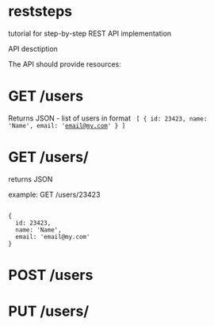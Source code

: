 # reststeps
tutorial for step-by-step REST API implementation

API desctiption

The API should provide resources:

# GET /users

Returns JSON - list of users in format
<code>
[
  {
    id: 23423,
    name: 'Name',
    email: 'email@my.com'
  }
]
</code>

# GET /users/<id>

returns JSON

example:
  GET /users/23423

<code>
{
  id: 23423,
  name: 'Name',
  email: 'email@my.com'
}
</code>

# POST /users

# PUT /users/<id>

